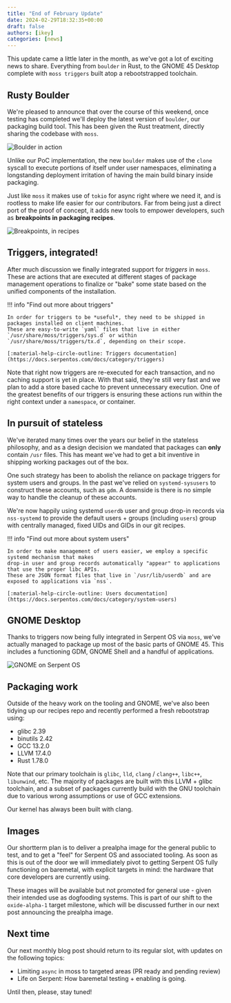 ```yaml
---
title: "End of February Update"
date: 2024-02-29T18:32:35+00:00
draft: false
authors: [ikey]
categories: [news]
---
```


This update came a little later in the month, as we've got a lot of exciting news to share.
Everything from `boulder` in Rust, to the GNOME 45 Desktop complete with `moss triggers` built
atop a rebootstrapped toolchain.

## Rusty Boulder

We're pleased to announce that over the course of this weekend, once testing has completed we'll
deploy the latest version of `boulder`, our packaging build tool. This has been given the Rust treatment,
directly sharing the codebase with `moss`.

![Boulder in action](../../static/img/blog/end-of-feb-update/BoulderAction.webp)

<!-- more -->

Unlike our PoC implementation, the new `boulder` makes use of the `clone` syscall to execute portions of
itself under user namespaces, eliminating a longstanding deployment irritation of having the main build binary
inside packaging.

Just like `moss` it makes use of `tokio` for async right where we need it, and is rootless to
make life easier for our contributors. Far from being just a direct port of the proof of concept, it adds
new tools to empower developers, such as **breakpoints in packaging recipes**.

![Breakpoints, in recipes](../../static/img/blog/end-of-feb-update/BoulderBreakpoints.webp)

## Triggers, integrated!

After much discussion we finally integrated support for *triggers* in `moss`. These are actions
that are executed at different stages of package management operations to finalize or "bake"
some state based on the unified components of the installation.

!!! info "Find out more about triggers"

    In order for triggers to be *useful*, they need to be shipped in packages installed on client machines.
    These are easy-to-write `yaml` files that live in either `/usr/share/moss/triggers/sys.d` or within
    `/usr/share/moss/triggers/tx.d`, depending on their scope.

    [:material-help-circle-outline: Triggers documentation](https://docs.serpentos.com/docs/category/triggers)


Note that right now triggers are re-executed for each transaction, and no caching support is yet in place.
With that said, they're still very fast and we plan to add a store based cache to prevent unnecessary
execution. One of the greatest benefits of our triggers is ensuring these actions run within the right
context under a `namespace`, or container.

## In pursuit of stateless

We've iterated many times over the years our belief in the stateless philosophy, and as a design
decision we mandated that packages can **only** contain `/usr` files. This has meant we've had to
get a bit inventive in shipping working packages out of the box.

One such strategy has been to abolish the reliance on package triggers for system users and groups.
In the past we've relied on `systemd-sysusers` to construct these accounts, such as `gdm`. A downside
is there is no simple way to handle the cleanup of these accounts.

We're now happily using systemd `userdb` user and group drop-in records via `nss-systemd` to provide
the default users + groups (including `users`) group with centrally managed, fixed UIDs and GIDs in our
git recipes.

!!! info "Find out more about system users"

    In order to make management of users easier, we employ a specific systemd mechanism that makes
    drop-in user and group records automatically "appear" to applications that use the proper libc APIs.
    These are JSON format files that live in `/usr/lib/userdb` and are exposed to applications via `nss`.

    [:material-help-circle-outline: Users documentation](https://docs.serpentos.com/docs/category/system-users)


## GNOME Desktop

Thanks to triggers now being fully integrated in Serpent OS via `moss`, we've actually managed to
package up most of the basic parts of GNOME 45. This includes a functioning GDM, GNOME Shell and
a handful of applications.

![GNOME on Serpent OS](../../static/img/blog/end-of-feb-update/KeepOnRunning.webp)

## Packaging work

Outside of the heavy work on the tooling and GNOME, we've also been tidying up our recipes repo and
recently performed a fresh rebootstrap using:

 - glibc 2.39
 - binutils 2.42
 - GCC 13.2.0
 - LLVM 17.4.0
 - Rust 1.78.0

Note that our primary toolchain is `glibc`, `lld`, `clang` / `clang++`, `libc++`, `libunwind`, etc.
The majority of packages are built with this LLVM + glibc toolchain, and a subset of packages currently
build with the GNU toolchain due to various wrong assumptions or use of GCC extensions.

Our kernel has always been built with clang.

## Images

Our shortterm plan is to deliver a prealpha image for the general public to test, and to get a "feel" for
Serpent OS and associated tooling. As soon as this is out of the door we will immediately pivot to getting
Serpent OS fully functioning on baremetal, with explicit targets in mind: the hardware that core developers
are currently using.

These images will be available but not promoted for general use - given their intended use as dogfooding systems.
This is part of our shift to the `oxide-alpha-1` target milestone, which will be discussed further in our next post
announcing the prealpha image.

## Next time

Our next monthly blog post should return to its regular slot, with updates on the following topics:

 - Limiting `async` in moss to targeted areas (PR ready and pending review)
 - Life on Serpent: How baremetal testing + enabling is going.

 Until then, please, stay tuned!
